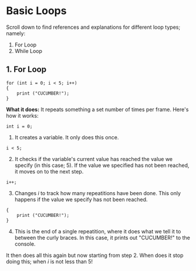 # Basic Loops
Scroll down to find references and explanations for different loop types; namely:
1. For Loop
2. While Loop

## 1. For Loop
```
for (int i = 0; i < 5; i++)
{
    print ("CUCUMBER!");
}
```
__What it does:__ It repeats something a set number of times per frame.
Here's how it works:

```
int i = 0;
```

1. It creates a variable. It only does this once.

```
i < 5;
```

2. It checks if the variable's current value has reached the value we specify (in this case; 5). If the value we specified has not been reached, it moves on to the next step.

```
i++;
```

3. Changes _i_ to track how many repeatitions have been done. This only happens if the value we specify has not been reached.

```
{
    print ("CUCUMBER!");
}
```

4. This is the end of a single repeatition, where it does what we tell it to between the curly braces. In this case, it prints out "CUCUMBER!" to the console.

It then does all this again but now starting from step 2. When does it stop doing this; when _i_ is not less than 5!
